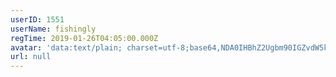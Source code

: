 ```yaml
---
userID: 1551
userName: fishingly
regTime: 2019-01-26T04:05:00.000Z
avatar: 'data:text/plain; charset=utf-8;base64,NDA0IHBhZ2Ugbm90IGZvdW5kCg=='
url: null
---
```




